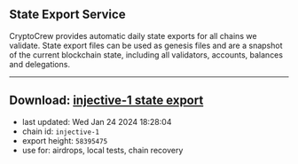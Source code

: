 ## State Export Service
CryptoCrew provides automatic daily state exports for all chains we validate. State export files can be used as genesis files and are a snapshot of the current blockchain state, including all validators, accounts, balances and delegations.

---
**Download: [injective-1 state export](https://dl.ccvalidators.com/SERVICE/injective/injective-1_export_58395475.json)**
---

- last updated: Wed Jan 24 2024 18:28:04
- chain id: `injective-1`
- export height: `58395475`
- use for: airdrops, local tests, chain recovery
